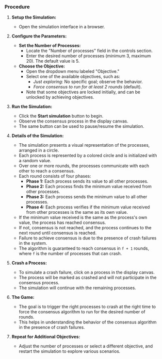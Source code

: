 ### Procedure

1. **Setup the Simulation:**
   - Open the simulation interface in a browser.

2. **Configure the Parameters:**
   - **Set the Number of Processes:**
     - Locate the "Number of processes" field in the controls section.
     - Enter the desired number of processes (minimum 3, maximum 20). The default value is 5.
   - **Choose the Objective:**
     - Open the dropdown menu labeled "Objective."
     - Select one of the available objectives, such as:
       - *Just exploring*: No specific goal; observe the behavior.
       - *Force consensus to run for at least 2 rounds* (default).
     - Note that some objectives are locked initially, and can be unlocked by achieving objectives.

3. **Run the Simulation:**
   - Click the **Start simulation** button to begin.
   - Observe the consensus process in the display canvas.
   - The same button can be used to pause/resume the simulation.

4. **Details of the Simulation:**
   - The simulation presents a visual representation of the processes, arranged in a circle.
   - Each process is represented by a colored circle and is initialized with a random value.
   - Over one or more rounds, the processes communicate with each other to reach a consensus.
   - Each round consists of four phases:
     - **Phase 1:** Each process sends its value to all other processes.
     - **Phase 2:** Each process finds the minimum value received from other processes.
     - **Phase 3:** Each process sends the minimum value to all other processes.
     - **Phase 4:** Each process verifies if the minimum value received from other processes is the same as its own value.
   - If the minimum value received is the same as the process's own value, the process has reached consensus.
   - If not, consensus is not reached, and the process continues to the next round until consensus is reached.
   - Failure to achieve consensus is due to the presence of crash failures in the system.
   - The algorithm is guaranteed to reach consensus in `f + 1` rounds, where `f` is the number of processes that can crash.

5. **Crash a Process:**
   - To simulate a crash failure, click on a process in the display canvas.
   - The process will be marked as crashed and will not participate in the consensus process.
   - The simulation will continue with the remaining processes.

6. **The Game:**
   - The goal is to trigger the right processes to crash at the right time to force the consensus algorithm to run for the desired number of rounds.
   - This helps in understanding the behavior of the consensus algorithm in the presence of crash failures.

7. **Repeat for Additional Objectives:**
   - Adjust the number of processes or select a different objective, and restart the simulation to explore various scenarios.
